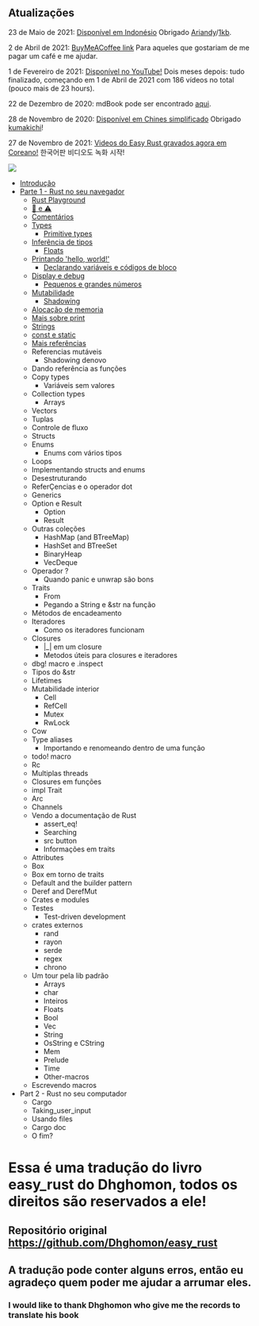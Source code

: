 ## Atualizações

23 de Maio de 2021: [Disponível em Indonésio](https://github.com/ariandy/easy-rust-indonesia) Obrigado [Ariandy](https://github.com/ariandy)/[1kb](https://1kilobyte.github.io/).

2 de Abril de 2021: [BuyMeACoffee link](https://www.buymeacoffee.com/mithridates) Para aqueles que gostariam de me pagar um café e me ajudar.

1 de Fevereiro de 2021: [Disponível no YouTube!](https://www.youtube.com/playlist?list=PLfllocyHVgsRwLkTAhG0E-2QxCf-ozBkk) Dois meses depois: tudo finalizado, começando em 1 de Abril de 2021 com 186 vídeos no total (pouco mais de 23 hours).

22 de Dezembro de 2020: mdBook pode ser encontrado [aqui](https://dhghomon.github.io/easy_rust).

28 de Novembro de 2020: [Disponível em Chines simplificado](https://github.com/kumakichi/easy_rust_chs) Obrigado [kumakichi](https://github.com/kumakichi)!

27 de Novembro de 2021: [Videos do Easy Rust gravados agora em Coreano!](https://www.youtube.com/watch?v=W9DO6m8JSSs&list=PLfllocyHVgsSJf1zO6k6o3SX2mbZjAqYE) 한국어판 비디오도 녹화 시작!

![](Easy_Rust_sample_image.png)

- [Introdução](https://github.com/justjapann/easy_rust_ptbr/blob/main/Introduction/introduction.md)
- [Parte 1 - Rust no seu navegador](https://github.com/justjapann/easy_rust_ptbr/blob/main/part1/browser/browser.md)
  - [Rust Playground](https://github.com/justjapann/easy_rust_ptbr/blob/main/part1/playground/playground.md)
  - [🚧 e ⚠️](https://github.com/justjapann/easy_rust_ptbr/blob/main/part1/warning/warning.md)
  - [Comentários](https://github.com/justjapann/easy_rust_ptbr/blob/main/part1/comments/comments.md)
  - [Types](https://github.com/justjapann/easy_rust_ptbr/blob/main/part1/types/types.md)
    - [Primitive types](https://github.com/justjapann/easy_rust_ptbr/blob/main/part1/types/primitive_types.md)
  - [Inferência de tipos](https://github.com/justjapann/easy_rust_ptbr/blob/main/part1/type_inference/type_inference.md)
    - [Floats](https://github.com/justjapann/easy_rust_ptbr/blob/main/part1/type_inference/float.md)
  - [Printando 'hello, world!'](https://github.com/justjapann/easy_rust_ptbr/blob/main/part1/print_helloWorld/print_hello.md)
    - [Declarando variáveis e códigos de bloco](https://github.com/justjapann/easy_rust_ptbr/blob/main/part1/print_helloWorld/variable.md)
  - [Display e debug](https://github.com/justjapann/easy_rust_ptbr/blob/main/part1/display_debug/display_debug.md)
    - [Pequenos e grandes números](https://github.com/justjapann/easy_rust_ptbr/blob/main/part1/display_debug/small_and_largest.md)
  - [Mutabilidade](https://github.com/justjapann/easy_rust_ptbr/blob/main/part1/mutability/mutability.md)
    - [Shadowing](https://github.com/justjapann/easy_rust_ptbr/blob/main/part1/mutability/shadowing.md)
  - [Alocação de memoria](https://github.com/justjapann/easy_rust_ptbr/blob/main/part1/memory/memory.md)
  - [Mais sobre print](https://github.com/justjapann/easy_rust_ptbr/blob/main/part1/prints/prints.md)
  - [Strings](https://github.com/justjapann/easy_rust_ptbr/blob/main/part1/strings/strings.md)
  - [const e static](https://github.com/justjapann/easy_rust_ptbr/blob/main/part1/const_static/const_static.md)
  - [Mais referências](https://github.com/justjapann/easy_rust_ptbr/blob/main/part1/references/more_references.md)
  - Referencias mutáveis
    - Shadowing denovo
  - Dando referência as funções
  - Copy types
    - Variáveis sem valores
  - Collection types
    - Arrays
  - Vectors
  - Tuplas
  - Controle de fluxo
  - Structs
  - Enums
    - Enums com vários tipos
  - Loops
  - Implementando structs and enums
  - Desestruturando
  - ReferÇencias e o operador dot
  - Generics
  - Option e Result
    - Option
    - Result
  - Outras coleções
    - HashMap (and BTreeMap)
    - HashSet and BTreeSet
    - BinaryHeap
    - VecDeque
  - Operador ?
    - Quando panic e unwrap são bons
  - Traits
    - From
    - Pegando a String e &str na função
  - Métodos de encadeamento
  - Iteradores
    - Como os iteradores funcionam
  - Closures
    - |\_| em um closure
    - Metodos úteis para closures e iteradores
  - dbg! macro e .inspect
  - Tipos do &str
  - Lifetimes
  - Mutabilidade interior
    - Cell
    - RefCell
    - Mutex
    - RwLock
  - Cow
  - Type aliases
    - Importando e renomeando dentro de uma função
  - todo! macro
  - Rc
  - Multiplas threads
  - Closures em funções
  - impl Trait
  - Arc
  - Channels
  - Vendo a documentação de Rust
    - assert_eq!
    - Searching
    - src button
    - Informações em traits
  - Attributes
  - Box
  - Box em torno de traits
  - Default and the builder pattern
  - Deref and DerefMut
  - Crates e modules
  - Testes
    - Test-driven development
  - crates externos
    - rand
    - rayon
    - serde
    - regex
    - chrono
  - Um tour pela lib padrão
    - Arrays
    - char
    - Inteiros
    - Floats
    - Bool
    - Vec
    - String
    - OsString e CString
    - Mem
    - Prelude
    - Time
    - Other-macros
  - Escrevendo macros
- Part 2 - Rust no seu computador
  - Cargo
  - Taking_user_input
  - Usando files
  - Cargo doc
  - O fim?

# Essa é uma tradução do livro easy_rust do Dhghomon, todos os direitos são reservados a ele!

## Repositório original https://github.com/Dhghomon/easy_rust

## A tradução pode conter alguns erros, então eu agradeço quem poder me ajudar a arrumar eles.

### I would like to thank Dhghomon who give me the records to translate his book
